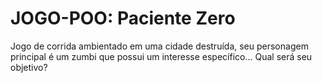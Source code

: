 # **JOGO-POO: Paciente Zero**

Jogo de corrida ambientado em uma cidade destruída, seu personagem principal é um zumbi que possui um interesse específico... Qual será seu objetivo? 

